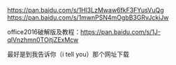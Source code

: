 
https://pan.baidu.com/s/1Hl3LzMwaw6fkF3FYusVuQg
https://pan.baidu.com/s/1mwnPSN4mOgbB3GRvJckiJw

office2016破解版及教程：https://pan.baidu.com/s/1J-qlVnzhmn0TOjtjZExMcw

最好是到我告诉你（i tell you）那个网址下载
